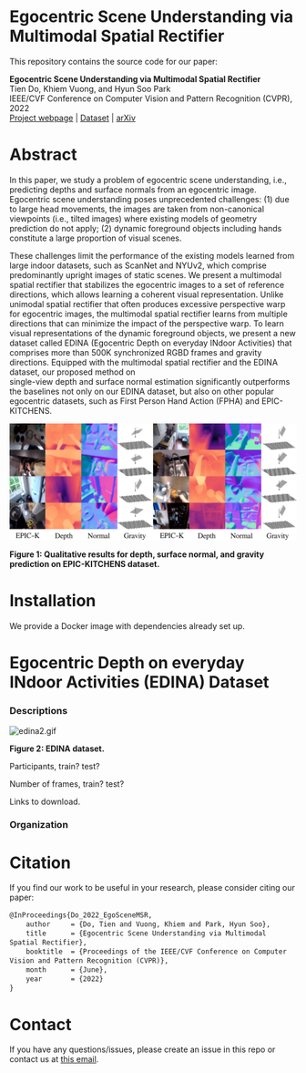 # Egocentric Scene Understanding via Multimodal Spatial Rectifier

This repository contains the source code for our paper:

**Egocentric Scene Understanding via Multimodal Spatial Rectifier**  
Tien Do, Khiem Vuong, and Hyun Soo Park  
IEEE/CVF Conference on Computer Vision and Pattern Recognition (CVPR), 2022  
[Project webpage](???) | [Dataset](???) | [arXiv](???) 

# Abstract

In this paper, we study a problem of egocentric scene understanding, i.e., predicting depths and surface normals from an
egocentric image. Egocentric scene understanding poses unprecedented challenges: (1) due to large head movements, the 
images are taken from non-canonical viewpoints (i.e., tilted images) where existing models of geometry prediction do 
not apply; (2) dynamic foreground objects including hands constitute a large proportion of visual scenes.

These challenges limit the performance of the existing models learned from large indoor datasets, such as ScanNet 
and NYUv2, which comprise predominantly upright images of static scenes. We present a multimodal spatial rectifier 
that stabilizes the egocentric images to a set of reference directions, which allows learning a coherent visual 
representation. Unlike unimodal spatial rectifier that often produces excessive perspective warp for egocentric 
images, the multimodal spatial rectifier learns from multiple directions that can minimize the impact of the 
perspective warp. To learn visual representations of the dynamic foreground objects, we present a new dataset called 
EDINA (Egocentric Depth on everyday INdoor Activities) that comprises more than 500K synchronized RGBD frames and 
gravity directions. Equipped with the multimodal spatial rectifier and the EDINA dataset, our proposed method on  
single-view depth and surface normal estimation significantly outperforms the baselines not only on our EDINA 
dataset, but also on other popular egocentric datasets, such as First Person Hand Action (FPHA) and 
EPIC-KITCHENS.


![epick_supp_qualitative_small.png](media/epick_supp_qualitative_small.png)

<b>Figure 1: Qualitative results for depth, surface normal, and gravity 
prediction on EPIC-KITCHENS dataset.</b>

# Installation
We provide a Docker image with dependencies already set up.  


# Egocentric Depth on everyday INdoor Activities (EDINA) Dataset

### Descriptions

![edina2.gif](media/edina2.gif)

<b>Figure 2: EDINA dataset.</b>

Participants, train? test?

Number of frames, train? test?

Links to download.

### Organization


# Citation
If you find our work to be useful in your research, please consider citing our paper:
```
@InProceedings{Do_2022_EgoSceneMSR,
    author     = {Do, Tien and Vuong, Khiem and Park, Hyun Soo},
    title      = {Egocentric Scene Understanding via Multimodal Spatial Rectifier},
    booktitle  = {Proceedings of the IEEE/CVF Conference on Computer Vision and Pattern Recognition (CVPR)},
    month      = {June},
    year       = {2022}
}
```

# Contact
If you have any questions/issues, please create an issue in this repo or contact us at [this email](doxxx104@umn.edu). 


